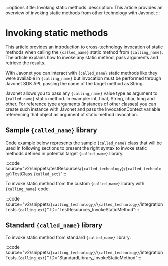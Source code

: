 :::options
:title: Invoking static methods
:description: This article provides an overview of invoking static methods from other technology with Javonet
:::

# Invoking static methods

This article provides an introduction to cross-technology invocation of static methods when calling the `{called_name}` static method from `{calling_name}`. The article explains how to invoke any static method, pass arguments and retrieve the results.

With Javonet you can interact with `{called_name}` static methods like they were available in `{calling_name}` but invocation must be performed through Javonet SDK API, passing the name of the target method as String.

Javonet allows you to pass any `{calling_name}` value type as argument to `{called_name}` static method. In example: int, float, String, char, long and other. For reference type arguments (instances of other classes) you can create such instance with Javonet and pass the InvocationContext variable referencing that object as argument of static method invocation.

## Sample `{called_name}` library

Code example below represents the sample `{called_name}` class that will be used in following sections to present the right syntax to invoke static methods defined in potential target `{called_name}` library.

:::code source="v2/snippets/testResources/`{called_technology}`/`{called_technology}`TestClass.`{called_ext}`":::

To invoke static method from the custom `{called_name}` library with `{calling_name}` code:

:::code source="v2/snippets/`{calling_technology}`/`{called_technology}`/integrationTests.`{calling_ext}`" ID="TestResources_InvokeStaticMethod":::

## Standard `{called_name}` library

To invoke static method from standard `{called_name}` library:

:::code source="v2/snippets/`{calling_technology}`/`{called_technology}`/integrationTests.`{calling_ext}`" ID="StandardLibrary_InvokeStaticMethod":::
